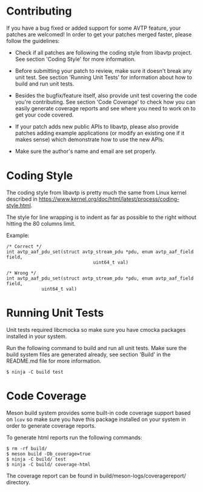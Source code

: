 # Contributing

If you have a bug fixed or added support for some AVTP feature, your patches
are welcomed! In order to get your patches merged faster, please follow the
guidelines:

* Check if all patches are following the coding style from libavtp project. See
section 'Coding Style' for more information.

* Before submitting your patch to review, make sure it doesn't break any unit
test. See section 'Running Unit Tests' for information about how to build and
run unit tests.

* Besides the bugfix/feature itself, also provide unit test covering the code
you're contributing. See section 'Code Coverage' to check how you can easily
generate coverage reports and see where you need to work on to get your code
covered.

* If your patch adds new public APIs to libavtp, please also provide patches
adding example applications (or modify an existing one if it makes sense)
which demonstrate how to use the new APIs.

* Make sure the author's name and email are set properly.

# Coding Style

The coding style from libavtp is pretty much the same from Linux kernel
described in https://www.kernel.org/doc/html/latest/process/coding-style.html.

The style for line wrapping is to indent as far as possible to the right
without hitting the 80 columns limit.

Example:

```
/* Correct */
int avtp_aaf_pdu_set(struct avtp_stream_pdu *pdu, enum avtp_aaf_field field,
								uint64_t val)

/* Wrong */
int avtp_aaf_pdu_set(struct avtp_stream_pdu *pdu, enum avtp_aaf_field field,
		     uint64_t val)
```

# Running Unit Tests

Unit tests required libcmocka so make sure you have cmocka packages installed
in your system.

Run the following command to build and run all unit tests. Make sure the build
system files are generated already, see section 'Build' in the README.md file
for more information.

```
$ ninja -C build test
```

# Code Coverage

Meson build system provides some built-in code coverage support based on `lcov`
so make sure you have this package installed on your system in order to
generate coverage reports.

To generate html reports run the following commands:

```
$ rm -rf build/
$ meson build -Db_coverage=true
$ ninja -C build/ test
$ ninja -C build/ coverage-html
```

The coverage report can be found in build/meson-logs/coveragereport/ directory.
